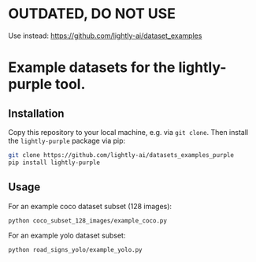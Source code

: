 # OUTDATED, DO NOT USE

Use instead: https://github.com/lightly-ai/dataset_examples



# Example datasets for the lightly-purple tool.

## Installation

Copy this repository to your local machine, e.g. via `git clone`.
Then install the `lightly-purple` package via pip:
```bash
git clone https://github.com/lightly-ai/datasets_examples_purple
pip install lightly-purple
```

## Usage

For an example coco dataset subset (128 images):
```bash
python coco_subset_128_images/example_coco.py
```

For an example yolo dataset subset:
```bash
python road_signs_yolo/example_yolo.py
```
